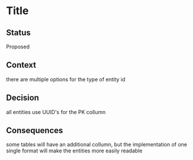 # Title## StatusProposed## Contextthere are multiple options for the type of entity id## Decisionall entities use UUID's for the PK collumn## Consequencessome tables will have an additional collumn, but the implementation of one single format will make the entities more easily readable
